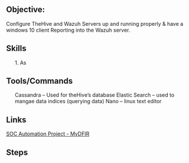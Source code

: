 ## Objective:
Configure TheHive and Wazuh Servers up and running properly & have a windows 10 client Reporting into the Wazuh server.

## Skills
<ul>
<l1>1.	As</l1>
</ul>

## Tools/Commands
<ul>
<l1>Cassandra – Used for theHive’s database</l1>
<l2>Elastic Search – used to mangae data indices (querying data)</l2>
<l3>Nano – linux text editor </l3>
</ul>

## Links 
<a href="https://www.youtube.com/watch?v=VuSKMPRXN1M&list=PLYHfX1HJ8dv8RVatf6ULT1Ga5RaLMWreQ&index=8&t=6s">SOC Automation Project - MyDFIR</a>

## Steps 
